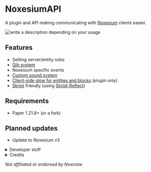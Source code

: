 # NoxesiumAPI
A plugin and API making communicating with [Noxesium](https://github.com/Noxcrew/noxesium) clients easier.

<img
  src="https://dcbadge.limes.pink/api/server/https://discord.gg/NJnqPTcuqP?style=flat&compact=true"
  alt="write a description depending on your usage"
/>

## Features
- Setting server/entity rules
- [Qib system](https://github.com/Noxcrew/noxesium/wiki/Qib-System)
- Noxesium specific events
- [Custom sound system](https://github.com/Noxcrew/noxesium/wiki/Custom-Sounds)
- [Client-side glow for entities and blocks](https://github.com/SkytAsul/GlowingEntities?tab=readme-ov-file#make-entities-glow) (plugin only)
- [Skript](https://github.com/SkriptLang/Skript) friendly (using [Skript-Reflect](https://github.com/SkriptLang/skript-reflect))

## Requirements
- Paper 1.21.8+ (or a fork)

## Planned updates
- Update to Noxesium v3

<details>
<summary>Developer stuff</summary>

### Gradle (Kotlin):
```gradle
maven {
    name = "noxcrewMavenPublic"
    url = uri("https://maven.noxcrew.com/public")
}

maven {
    name = "astrofoxRepository"
    url = uri("http://144.21.60.201:25566/releases")
}
```
```gradle
implementation("me.iris:noxesiumapi:2.4.2")
```
### Maven:
```xml
<repository>
  <id>noxcrew-maven-public</id>
  <name>Noxcrew Public Maven Repository</name>
  <url>https://maven.noxcrew.com/public</url>
</repository>
<repository>
  <id>astrofox-repository-releases</id>
  <name>Astrofox Repository</name>
  <url>http://144.21.60.201:25566/releases</url>
</repository>
```
```xml
<dependency>
  <groupId>me.iris</groupId>
  <artifactId>noxesiumapi</artifactId>
  <version>2.4.2</version>
</dependency>
```
</details>
<details>
<summary>Credits</summary>

- [Noxesium by Noxcrew](https://github.com/Noxcrew/noxesium) - Noxesium
- [GlowingEntities by SkytAsul](https://github.com/SkytAsul/GlowingEntities) - Client-side glowing
- [NoxesiumUtils by SuperNeon4ik](https://github.com/SuperNeon4ik/NoxesiumUtils) - Inspiration
- [ExpHost by Astrofox Studios](https://www.exphost.net/) - Hosting the repository
</details>

*Not affiliated or endorsed by Noxcrew*
